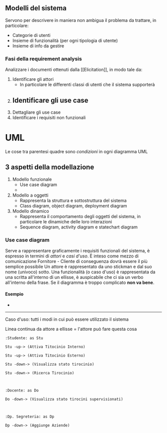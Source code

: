## Modelli del sistema
Servono per descrivere in maniera non ambigua il problema da trattare, in particolare:
- Categorie di utenti
- Insieme di funzionalità (per ogni tipologia di utente)
- Insieme di info da gestire
### Fasi della requirement analysis
Analizzare i documenti ottenuti dalla [[Elicitation]], in modo tale da:
1. Identificare gli attori
	- In particolare le differenti classi di utenti che il sistema supporterà
2.  Identificare gli use case
	- 
3. Dettagliare gli use case
4. Identificare i requisiti non funzionali

# UML
Le cose tra parentesi quadre sono *condizioni* in ogni diagramma UML
## 3 aspetti della modellazione
1. Modello funzionale
	- Use case diagram
	- 
2. Modello a oggetti
	- Rappresenta la struttura e sottostruttura del sistema
	- Class diagram, object diagram, deployment diagram
3. Modello dinamico
	- Rappresenta il comportamento degli oggetti del sistema, in particolare le dinamiche delle loro interazioni
	- Sequence diagram, activity diagram e statechart diagram
### Use case diagram
Serve a rappresentare graficamente i requisiti funzionali del sistema, è espresso in termini di *attori* e *casi d'uso*. È inteso come mezzo di comunicazione Fornitore - Cliente di conseguenza dovrà essere il più semplice possibile
Un attore è rappresentato da uno stickman e dal suo nome (univoco) sotto.
Una funzionalità (o caso d'uso) è rappresentata da una scritta all'interno di un ellisse, è auspicabile che ci sia un verbo all'interno della frase.
Se il diagramma è troppo complicato **non va bene**.
#### Esempio
-



---

Caso d'uso: tutti i modi in cui può essere utilizzato il sistema

Linea continua da attore a ellisse $=$ l'attore può fare questa cosa

```plantuml
:Studente: as Stu

Stu -up-> (Attiva Titocinio Interno)

Stu -up-> (Attiva Titocinio Esterno)

Stu -down-> (Visualizza stato tirocinio)

Stu -down-> (Ricerca Tirocinio)

  

:Docente: as Do

Do -down-> (Visualizza stato tirocini supervisionati)

  

:Dp. Segreteria: as Dp

Dp -down-> (Aggiunge Aziende)
```
